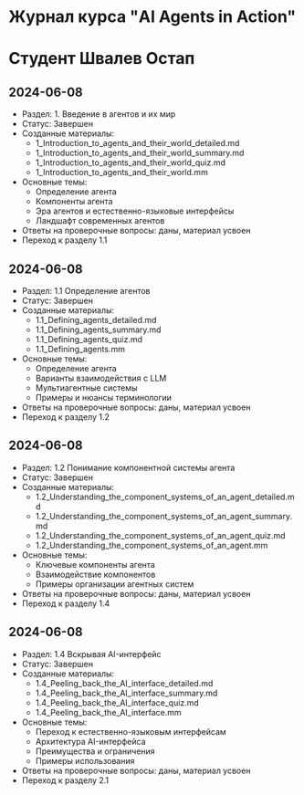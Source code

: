 # Журнал курса "AI Agents in Action"  
# Студент Швалев Остап

## 2024-06-08
- Раздел: 1. Введение в агентов и их мир
- Статус: Завершен
- Созданные материалы:
  - 1_Introduction_to_agents_and_their_world_detailed.md
  - 1_Introduction_to_agents_and_their_world_summary.md
  - 1_Introduction_to_agents_and_their_world_quiz.md
  - 1_Introduction_to_agents_and_their_world.mm
- Основные темы:
  - Определение агента
  - Компоненты агента
  - Эра агентов и естественно-языковые интерфейсы
  - Ландшафт современных агентов
- Ответы на проверочные вопросы: даны, материал усвоен
- Переход к разделу 1.1

## 2024-06-08
- Раздел: 1.1 Определение агентов
- Статус: Завершен
- Созданные материалы:
  - 1.1_Defining_agents_detailed.md
  - 1.1_Defining_agents_summary.md
  - 1.1_Defining_agents_quiz.md
  - 1.1_Defining_agents.mm
- Основные темы:
  - Определение агента
  - Варианты взаимодействия с LLM
  - Мультиагентные системы
  - Примеры и нюансы терминологии
- Ответы на проверочные вопросы: даны, материал усвоен
- Переход к разделу 1.2

## 2024-06-08
- Раздел: 1.2 Понимание компонентной системы агента
- Статус: Завершен
- Созданные материалы:
  - 1.2_Understanding_the_component_systems_of_an_agent_detailed.md
  - 1.2_Understanding_the_component_systems_of_an_agent_summary.md
  - 1.2_Understanding_the_component_systems_of_an_agent_quiz.md
  - 1.2_Understanding_the_component_systems_of_an_agent.mm
- Основные темы:
  - Ключевые компоненты агента
  - Взаимодействие компонентов
  - Примеры организации агентных систем
- Ответы на проверочные вопросы: даны, материал усвоен
- Переход к разделу 1.4

## 2024-06-08
- Раздел: 1.4 Вскрывая AI-интерфейс
- Статус: Завершен
- Созданные материалы:
  - 1.4_Peeling_back_the_AI_interface_detailed.md
  - 1.4_Peeling_back_the_AI_interface_summary.md
  - 1.4_Peeling_back_the_AI_interface_quiz.md
  - 1.4_Peeling_back_the_AI_interface.mm
- Основные темы:
  - Переход к естественно-языковым интерфейсам
  - Архитектура AI-интерфейса
  - Преимущества и ограничения
  - Примеры использования
- Ответы на проверочные вопросы: даны, материал усвоен
- Переход к разделу 2.1
